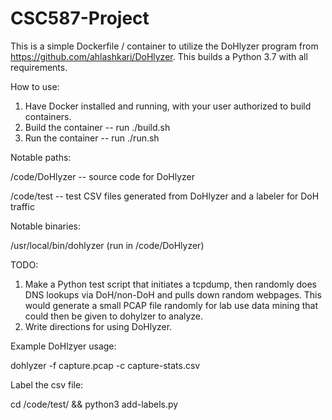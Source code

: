 # CSC587-Project

This is a simple Dockerfile / container to utilize the DoHlyzer program from https://github.com/ahlashkari/DoHlyzer. This builds a Python 3.7 with all requirements.

How to use:
1. Have Docker installed and running, with your user authorized to build containers.
2. Build the container -- run ./build.sh
3. Run the container -- run ./run.sh

Notable paths:

/code/DoHlyzer -- source code for DoHlyzer

/code/test -- test CSV files generated from DoHlyzer and a labeler for DoH traffic


Notable binaries:

/usr/local/bin/dohlyzer (run in /code/DoHlyzer)

TODO:
1. Make a Python test script that initiates a tcpdump, then randomly does DNS lookups via DoH/non-DoH and pulls down random webpages. This would generate a small PCAP file randomly for lab use data mining that could then be given to dohylzer to analyze.
2. Write directions for using DoHlyzer.

Example DoHlzyer usage:

dohlyzer -f capture.pcap -c capture-stats.csv

Label the csv file:

cd /code/test/ && python3 add-labels.py
